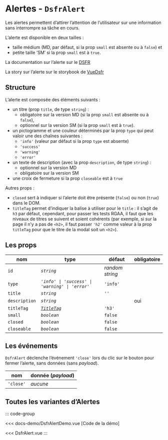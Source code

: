 # Alertes - `DsfrAlert`

Les alertes permettent d’attirer l’attention de l’utilisateur sur une information sans interrompre sa tâche en cours.

L’alerte est disponible en deux tailles :

- taille médium (MD, par défaut, si la prop `small` est absente ou à `false`) et
- petite taille ‘SM’ si la prop `small` est à `true`.

La documentation sur l’alerte sur le [DSFR](https://www.systeme-de-design.gouv.fr/elements-d-interface/composants/alerte)

La story sur l’alerte sur le storybook de [VueDsfr](https://vue-dsfr.netlify.app/?path=/docs/composants-dsfralert--docs)

## Structure

L’alerte est composée des éléments suivants :

- un titre (prop `title`, de type `string`) :
  - obligatoire sur la version MD (si la prop `small` est absente ou à `false`),
  - optionnel sur la version SM (si la prop `small` est à `true`).
- un pictogramme et une couleur déterminés par la prop `type` qui peut valoir une des chaînes suivantes :
  - `'info'` (valeur par défaut si la prop `type` est absente)
  - `'success'`
  - `'warning'`
  - `'error'`
- un texte de description (avec la prop `description`, de type `string`) :
  - optionnel sur la version MD
  - obligatoire sur la version SM
- une croix de fermeture si la prop `closeable` est à `true`

Autres props :

- `closed` sert à indiquer si l’alerte doit être présente (`false`) ou non (`true`) dans le DOM.
- `titleTag` permet d’indiquer la balise à utiliser pour le `title` : il s’agit de `h3` par défaut, cependant, pour passer les tests RGAA, il faut que les niveaux de titres se suivent et soient cohérents (par exemple, si sur la page il n’y a pas de `<h2>`, il faut passer `'h2'` comme valeur à la prop `titleTag` pour que le titre de la modal soit un `<h2>`).

## Les props

|  nom                   |   type      |  défaut         | obligatoire |
| ----------------------- | ---------   | ---------------- | -------- |
| `id`                    | *`string`*    | *random string*  | |
| `type`                  | *`'info' \| 'success' \| 'warning' \| 'error'`*  | `'info'`           |
| `title`                 | *`string`*  |      `''`        |  |
| `description`           | *`string`*  |                  | oui |
| `titleTag`              | [*`TitleTag`*](/docs/types.md#title-tag "'h1' \| 'h2' \| 'h3' \| 'h4' \| 'h5' \| 'h6'")  |    `'h3'`     | |
| `small`                 | *`boolean`* | `false`          | |
| `closed`                | *`boolean`* | `false`          | |
| `closeable`             | *`boolean`* | `false`          | |

## Les événements

`DsfrAlert` déclenche l’événement `'close'` lors du clic sur le bouton pour fermer l’alerte, sans données (sans *payload*).

|  nom                   |   donnée (*payload*) |
| ---------------------- |  ---------            |
| `'close'` |       *aucune*       |

## Toutes les variantes d’Alertes

::: code-group

<Story data-title="Démo" min-h="1600px">
  <DsfrAlertDemo />
</Story>

<<< docs-demo/DsfrAlertDemo.vue [Code de la démo]

<<< DsfrAlert.vue
:::

<script setup lang="ts">
import DsfrAlertDemo from './docs-demo/DsfrAlertDemo.vue'
</script>
